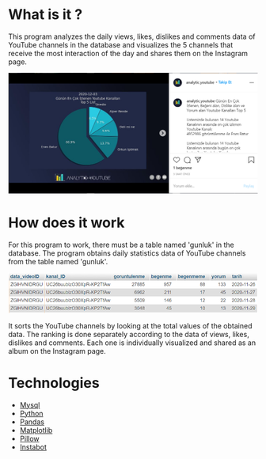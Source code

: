 # What is it ?

  
This program analyzes the daily views, likes, dislikes and comments data of YouTube channels in the database and visualizes the 5 channels that receive the most interaction of the day and shares them on the Instagram page.


![enter image description here](https://github.com/MrSipahi/Youtube_Top_List/blob/main/photo/post.PNG?raw=true)


# How does it work

For this program to work, there must be a table named 'gunluk' in the database. The program obtains daily statistics data of YouTube channels from the table named 'gunluk'.

 ![enter image description here](https://github.com/MrSipahi/Youtube_Top_List/blob/main/photo/gunluk_table.PNG?raw=true)


It sorts the YouTube channels by looking at the total values of the obtained data. The ranking is done separately according to the data of views, likes, dislikes and comments. Each one is individually visualized and shared as an album on the Instagram page.




#  Technologies

 - [Mysql](https://www.mysql.com/)
 - [Python](https://www.python.org/)
 - [Pandas](https://pypi.org/project/pandas/)
 - [Matplotlib](https://pypi.org/project/matplotlib/)
 - [Pillow](https://pypi.org/project/Pillow/)
 - [Instabot](https://pypi.org/project/instabot/)


 

